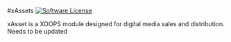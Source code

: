 #xAssets
[![Software License](https://img.shields.io/badge/license-GPL-brightgreen.svg?style=flat)](LICENSE) 

xAsset is a XOOPS module designed for digital media sales and distribution. Needs to be updated
